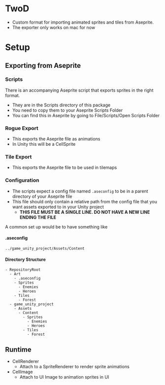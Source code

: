 # TwoD

- Custom format for importing animated sprites and tiles from Aseprite.
- The exporter only works on mac for now

# Setup

## Exporting from Aseprite

### Scripts
There is an accompanying Aseprite script that exports sprites in the right format.

- They are in the Scripts directory of this package
- You need to copy them to your Aseprite Scripts Folder 
- You can find this in Aseprite by going to File/Scripts/Open Scripts Folder

### Rogue Export
- This exports the Aseprite file as animations
- In Unity this will be a CellSprite

### Tile Export
- This exports the Aseprite file to be used in tilemaps

### Configuration
- The scripts expect a config file named `.aseconfig` to be in a parent directory of your Aseprite file
- This file should only contain a relative path from the config file that you want assets exported to in your Unity project
    - **THIS FILE MUST BE A SINGLE LINE. DO NOT HAVE A NEW LINE ENDING THE FILE**

A common set up would be to have something like

#### .aseconfig
```
../game_unity_project/Assets/Content
```

#### Directory Structure

```
- RepositoryRoot
  - Art
    - .aseconfig
    - Sprites
      - Enemies
      - Heroes
    - Tiles
      - Forest
  - game_unity_project
    - Assets
      - Content
        - Sprites
          - Enemies
          - Heroes
        - Tiles
          - Forest
```

## Runtime
- CellRenderer
  - Attach to a SpriteRenderer to render sprite animations
- CellImage
  - Attach to UI Image to animation sprites in UI